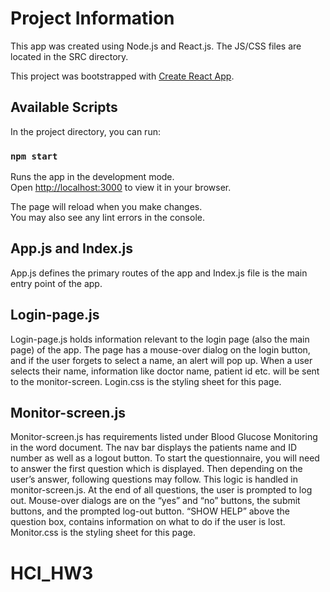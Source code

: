 # Project Information 
This app was created using Node.js and React.js. The JS/CSS files are located in the SRC directory. 

This project was bootstrapped with [Create React App](https://github.com/facebook/create-react-app).

## Available Scripts

In the project directory, you can run:

### `npm start`

Runs the app in the development mode.\
Open [http://localhost:3000](http://localhost:3000) to view it in your browser.

The page will reload when you make changes.\
You may also see any lint errors in the console.

## App.js and Index.js 
App.js defines the primary routes of the app and Index.js file is the main entry point of the app. 

## Login-page.js 
Login-page.js holds information relevant to the login page (also the main page) of the app. The page has a mouse-over dialog on the login button, and if the user forgets to select a name, an alert will pop up. When a user selects their name, information like doctor name, patient id etc. will be sent to the monitor-screen. Login.css is the styling sheet for this page. 

## Monitor-screen.js 
Monitor-screen.js has requirements listed under Blood Glucose Monitoring in the word document. The nav bar displays the patients name and ID number as well as a logout button. To start the questionnaire, you will need to answer the first question which is displayed. Then depending on the user’s answer, following questions may follow. This logic is handled in monitor-screen.js. At the end of all questions, the user is prompted to log out. Mouse-over dialogs are on the “yes” and “no” buttons, the submit buttons, and the prompted log-out button. “SHOW HELP” above the question box, contains information on what to do if the user is lost. Monitor.css is the styling sheet for this page. 


# HCI_HW3
